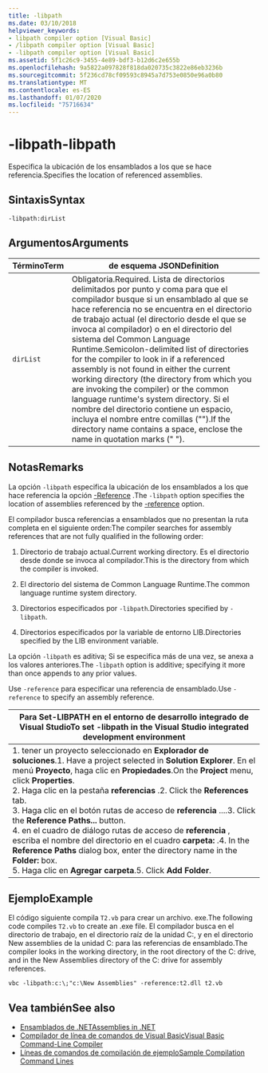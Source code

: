 ```yaml
---
title: -libpath
ms.date: 03/10/2018
helpviewer_keywords:
- libpath compiler option [Visual Basic]
- /libpath compiler option [Visual Basic]
- -libpath compiler option [Visual Basic]
ms.assetid: 5f1c26c9-3455-4e89-bdf3-b12d6c2e655b
ms.openlocfilehash: 9a5822a097828f818da020735c3822e86eb3236b
ms.sourcegitcommit: 5f236cd78cf09593c8945a7d753e0850e96a0b80
ms.translationtype: MT
ms.contentlocale: es-ES
ms.lasthandoff: 01/07/2020
ms.locfileid: "75716634"
---
```

# <a name="-libpath"></a><span data-ttu-id="69358-102">-libpath</span><span class="sxs-lookup"><span data-stu-id="69358-102">-libpath</span></span>
<span data-ttu-id="69358-103">Especifica la ubicación de los ensamblados a los que se hace referencia.</span><span class="sxs-lookup"><span data-stu-id="69358-103">Specifies the location of referenced assemblies.</span></span>  
  
## <a name="syntax"></a><span data-ttu-id="69358-104">Sintaxis</span><span class="sxs-lookup"><span data-stu-id="69358-104">Syntax</span></span>  
  
```console  
-libpath:dirList  
```  
  
## <a name="arguments"></a><span data-ttu-id="69358-105">Argumentos</span><span class="sxs-lookup"><span data-stu-id="69358-105">Arguments</span></span>  
  
|<span data-ttu-id="69358-106">Término</span><span class="sxs-lookup"><span data-stu-id="69358-106">Term</span></span>|<span data-ttu-id="69358-107">de esquema JSON</span><span class="sxs-lookup"><span data-stu-id="69358-107">Definition</span></span>|  
|---|---|  
|`dirList`|<span data-ttu-id="69358-108">Obligatoria.</span><span class="sxs-lookup"><span data-stu-id="69358-108">Required.</span></span> <span data-ttu-id="69358-109">Lista de directorios delimitados por punto y coma para que el compilador busque si un ensamblado al que se hace referencia no se encuentra en el directorio de trabajo actual (el directorio desde el que se invoca al compilador) o en el directorio del sistema del Common Language Runtime.</span><span class="sxs-lookup"><span data-stu-id="69358-109">Semicolon-delimited list of directories for the compiler to look in if a referenced assembly is not found in either the current working directory (the directory from which you are invoking the compiler) or the common language runtime's system directory.</span></span> <span data-ttu-id="69358-110">Si el nombre del directorio contiene un espacio, incluya el nombre entre comillas ("").</span><span class="sxs-lookup"><span data-stu-id="69358-110">If the directory name contains a space, enclose the name in quotation marks (" ").</span></span>|  
  
## <a name="remarks"></a><span data-ttu-id="69358-111">Notas</span><span class="sxs-lookup"><span data-stu-id="69358-111">Remarks</span></span>  
 <span data-ttu-id="69358-112">La opción `-libpath` especifica la ubicación de los ensamblados a los que hace referencia la opción [-Reference](../../../visual-basic/reference/command-line-compiler/reference.md) .</span><span class="sxs-lookup"><span data-stu-id="69358-112">The `-libpath` option specifies the location of assemblies referenced by the [-reference](../../../visual-basic/reference/command-line-compiler/reference.md) option.</span></span>  
  
 <span data-ttu-id="69358-113">El compilador busca referencias a ensamblados que no presentan la ruta completa en el siguiente orden:</span><span class="sxs-lookup"><span data-stu-id="69358-113">The compiler searches for assembly references that are not fully qualified in the following order:</span></span>  
  
1. <span data-ttu-id="69358-114">Directorio de trabajo actual.</span><span class="sxs-lookup"><span data-stu-id="69358-114">Current working directory.</span></span> <span data-ttu-id="69358-115">Es el directorio desde donde se invoca al compilador.</span><span class="sxs-lookup"><span data-stu-id="69358-115">This is the directory from which the compiler is invoked.</span></span>  
  
2. <span data-ttu-id="69358-116">El directorio del sistema de Common Language Runtime.</span><span class="sxs-lookup"><span data-stu-id="69358-116">The common language runtime system directory.</span></span>  
  
3. <span data-ttu-id="69358-117">Directorios especificados por `-libpath`.</span><span class="sxs-lookup"><span data-stu-id="69358-117">Directories specified by `-libpath`.</span></span>  
  
4. <span data-ttu-id="69358-118">Directorios especificados por la variable de entorno LIB.</span><span class="sxs-lookup"><span data-stu-id="69358-118">Directories specified by the LIB environment variable.</span></span>  
  
 <span data-ttu-id="69358-119">La opción `-libpath` es aditiva; Si se especifica más de una vez, se anexa a los valores anteriores.</span><span class="sxs-lookup"><span data-stu-id="69358-119">The `-libpath` option is additive; specifying it more than once appends to any prior values.</span></span>  
  
 <span data-ttu-id="69358-120">Use `-reference` para especificar una referencia de ensamblado.</span><span class="sxs-lookup"><span data-stu-id="69358-120">Use `-reference` to specify an assembly reference.</span></span>  
  
|<span data-ttu-id="69358-121">Para Set-LIBPATH en el entorno de desarrollo integrado de Visual Studio</span><span class="sxs-lookup"><span data-stu-id="69358-121">To set -libpath in the Visual Studio integrated development environment</span></span>|  
|---|  
|<span data-ttu-id="69358-122">1. tener un proyecto seleccionado en **Explorador de soluciones**.</span><span class="sxs-lookup"><span data-stu-id="69358-122">1.  Have a project selected in **Solution Explorer**.</span></span> <span data-ttu-id="69358-123">En el menú **Proyecto**, haga clic en **Propiedades**.</span><span class="sxs-lookup"><span data-stu-id="69358-123">On the **Project** menu, click **Properties**.</span></span> <br /><span data-ttu-id="69358-124">2. Haga clic en la pestaña **referencias** .</span><span class="sxs-lookup"><span data-stu-id="69358-124">2.  Click the **References** tab.</span></span><br /><span data-ttu-id="69358-125">3. Haga clic en el botón rutas de acceso de **referencia** ....</span><span class="sxs-lookup"><span data-stu-id="69358-125">3.  Click the **Reference Paths...** button.</span></span><br /><span data-ttu-id="69358-126">4. en el cuadro de diálogo rutas de acceso de **referencia** , escriba el nombre del directorio en el cuadro **carpeta:** .</span><span class="sxs-lookup"><span data-stu-id="69358-126">4.  In the **Reference Paths** dialog box, enter the directory name in the **Folder:** box.</span></span><br /><span data-ttu-id="69358-127">5. Haga clic en **Agregar carpeta**.</span><span class="sxs-lookup"><span data-stu-id="69358-127">5.  Click **Add Folder**.</span></span>|  
  
## <a name="example"></a><span data-ttu-id="69358-128">Ejemplo</span><span class="sxs-lookup"><span data-stu-id="69358-128">Example</span></span>  
 <span data-ttu-id="69358-129">El código siguiente compila `T2.vb` para crear un archivo. exe.</span><span class="sxs-lookup"><span data-stu-id="69358-129">The following code compiles `T2.vb` to create an .exe file.</span></span> <span data-ttu-id="69358-130">El compilador busca en el directorio de trabajo, en el directorio raíz de la unidad C:, y en el directorio New assemblies de la unidad C: para las referencias de ensamblado.</span><span class="sxs-lookup"><span data-stu-id="69358-130">The compiler looks in the working directory, in the root directory of the C: drive, and in the New Assemblies directory of the C: drive for assembly references.</span></span>  
  
```console  
vbc -libpath:c:\;"c:\New Assemblies" -reference:t2.dll t2.vb  
```  
  
## <a name="see-also"></a><span data-ttu-id="69358-131">Vea también</span><span class="sxs-lookup"><span data-stu-id="69358-131">See also</span></span>

- [<span data-ttu-id="69358-132">Ensamblados de .NET</span><span class="sxs-lookup"><span data-stu-id="69358-132">Assemblies in .NET</span></span>](../../../standard/assembly/index.md)
- [<span data-ttu-id="69358-133">Compilador de línea de comandos de Visual Basic</span><span class="sxs-lookup"><span data-stu-id="69358-133">Visual Basic Command-Line Compiler</span></span>](../../../visual-basic/reference/command-line-compiler/index.md)
- [<span data-ttu-id="69358-134">Líneas de comandos de compilación de ejemplo</span><span class="sxs-lookup"><span data-stu-id="69358-134">Sample Compilation Command Lines</span></span>](../../../visual-basic/reference/command-line-compiler/sample-compilation-command-lines.md)
